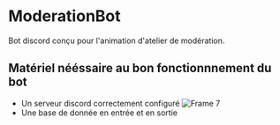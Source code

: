 # ModerationBot
Bot discord conçu pour l'animation d'atelier de modération.
## Matériel nééssaire au bon fonctionnnement du bot
- Un serveur discord correctement configuré
![Frame 7](https://user-images.githubusercontent.com/85356491/120825331-93f4fe80-c559-11eb-8bc8-056086c4eb3b.png)
- Une base de donnée en entrée et en sortie

